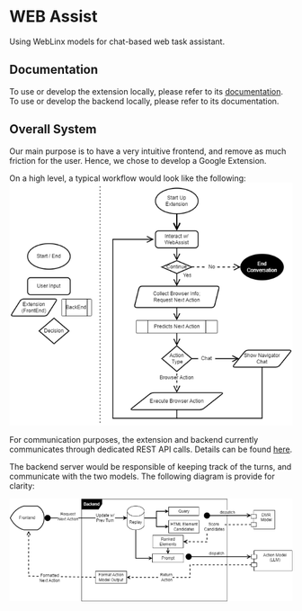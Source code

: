 # WEB Assist

Using WebLinx models for chat-based web task assistant.

## Documentation

To use or develop the extension locally, please refer to its [documentation](./Extension/README.md).
To use or develop the backend locally, please refer to its documentation.

## Overall System

Our main purpose is to have a very intuitive frontend, and remove as much friction for the user. Hence, we chose to develop a Google Extension.

On a high level, a typical workflow would look like the following:
![System Diagram](./imgs/WebAssist%20-%20System%20Diagram.png)

For communication purposes, the extension and backend currently communicates through dedicated REST API calls. Details can be found [here](./Backend/API_info.md).

The backend server would be responsible of keeping track of the turns, and communicate with the two models. The following diagram is provide for clarity:

![Backend Diagram](./imgs/WebAssist%20-%20Backend.png)
